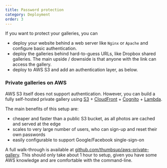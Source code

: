 ```yaml
---
title: Password protection
category: Deployment
order: 3
---
```


If you want to protect your galleries, you can

- deploy your website behind a web server like `Nginx` or `Apache` and configure basic authentication.
- deploy the galleries behind hard-to-guess URLs, like Dropbox shared galleries. The main upside / downside is that anyone with the link can access the gallery.
- deploy to AWS S3 and add an authentication layer, as below.

### Private galleries on AWS

AWS S3 itself does not support authentication.
However, you can build a fully self-hosted private gallery using [S3](https://aws.amazon.com/s3/) + [CloudFront](https://aws.amazon.com/cloudfront/) + [Cognito](https://aws.amazon.com/cognito/) + [Lambda](https://aws.amazon.com/lambda/).

The main benefits of this setup are:

- cheaper and faster than a public S3 bucket, as all photos are cached and served at the edge
- scales to very large number of users, who can sign-up and reset their own passwords
- easily configurable to support Google/Facebook single-sign-on

A full walk-through is available at [github.com/thumbsup/aws-private-gallery](https://github.com/thumbsup/aws-private-gallery).
This should only take about 1 hour to setup, given you have some AWS knowledge and are comfortable with the command-line.
